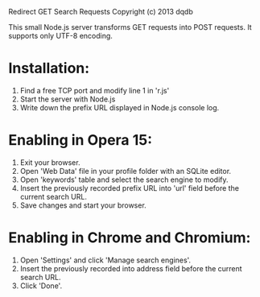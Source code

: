 Redirect GET Search Requests
Copyright (c) 2013 dqdb

This small Node.js server transforms GET requests into POST requests. It supports only UTF-8 encoding.

# Installation:
1. Find a free TCP port and modify line 1 in 'r.js'
2. Start the server with Node.js 
3. Write down the prefix URL displayed in Node.js console log.

# Enabling in Opera 15:
1. Exit your browser.
2. Open 'Web Data' file in your profile folder with an SQLite editor.
3. Open 'keywords' table and select the search engine to modify.
4. Insert the previously recorded prefix URL into 'url' field before the current search URL.
5. Save changes and start your browser.

# Enabling in Chrome and Chromium:
1. Open 'Settings' and click 'Manage search engines'.
2. Insert the previously recorded into address field before the current search URL.
3. Click 'Done'.

